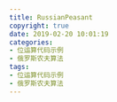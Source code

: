 ```yaml
---
title: RussianPeasant
copyright: true
date: 2019-02-20 10:01:19
categories:
- 位运算代码示例
- 俄罗斯农夫算法
tags:
- 位运算代码示例
- 俄罗斯农夫算法
---
```

